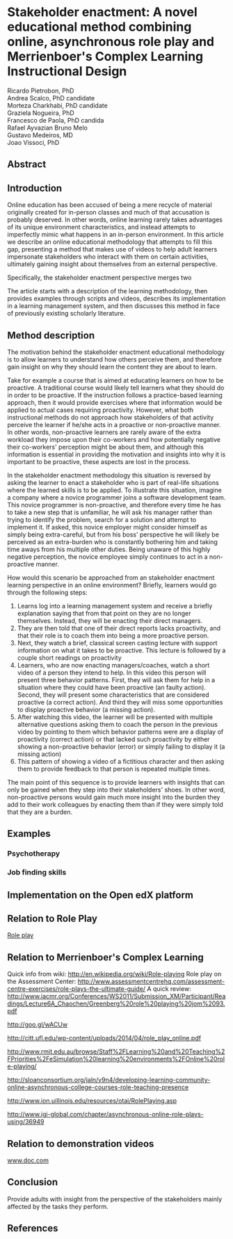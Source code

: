 # Stakeholder enactment: A novel educational method combining online, asynchronous role play and Merrienboer's Complex Learning Instructional Design


Ricardo Pietrobon, PhD   
Andrea Scalco, PhD candidate   
Morteza Charkhabi, PhD candidate  
Graziela Nogueira, PhD  
Francesco de Paola, PhD candida   
Rafael Ayvazian
Bruno Melo  
Gustavo Medeiros, MD   
Joao Vissoci, PhD   


<!-- http://personalizedlearningconsortium.org/ -->




## Abstract

<!-- will add at the end -->

## Introduction

Online education has been accused of being a mere recycle of material originally created for in-person classes <!-- ref --> and much of that accusation is probably deserved. In other words, online learning rarely takes advantages of its unique environment characteristics, and instead attempts to imperfectly mimic what happens in an in-person environment. In this article we describe an online educational methodology that attempts to fill this gap, presenting a method that makes use of videos to help adult learners impersonate stakeholders who interact with them on certain activities, ultimately gaining insight about themselves from an external perspective. 

Specifically, the stakeholder enactment perspective merges two 

The article starts with a description of the learning methodology, then provides examples through scripts and videos, describes its implementation in a learning management system, and then discusses this method in face of previously existing scholarly literature.

## Method description

The motivation behind the stakeholder enactment educational methodology is to allow learners to understand how others perceive them, and therefore gain insight on why they should learn the content they are about to learn. 

Take for example a course that is aimed at educating learners on how to be proactive. A traditional course would likely tell learners what they should do in order to be proactive. If the instruction follows a practice-based learning approach, then it would provide exercises where that information would be applied to actual cases requiring proactivity. However, what both instructional methods do not approach how stakeholders of that activity perceive the learner if he/she acts in a proactive or non-proactive manner. In other words, non-proactive learners are rarely aware of the extra workload they impose upon their co-workers and how potentially negative their co-workers' perception might be about them, and although this information is essential in providing the motivation and insights into why it is important to be proactive, these aspects are lost in the process.

In the stakeholder enactment methodology this situation is reversed by asking the learner to enact a stakeholder who is part of real-life situations where the learned skills is to be applied. To illustrate this situation, imagine a company where a novice programmer joins a software development team. This novice programmer is non-proactive, and therefore every time he has to take a new step that is unfamiliar, he will ask his manager rather than trying to identify the problem, search for a solution and attempt to implement it. If asked, this novice employer might consider himself as simply being extra-careful, but from his boss' perspective he will likely be perceived as an extra-burden who is constantly bothering him and taking time aways from his multiple other duties. Being unaware of this highly negative perception, the novice employee simply continues to act in a non-proactive manner. 

How would this scenario be approached from an stakeholder enactment learning perspective in an online environment? Briefly, learners would go through the following steps:

1. Learns log into a learning management system and receive a briefly explanation saying that from that point on they are no longer themselves. Instead, they will be enacting their direct managers.
2. They are then told that one of their direct reports lacks proactivity, and that their role is to coach them into being a more proactive person.
3. Next, they watch a brief, classical screen casting lecture with support information on what it takes to be proactive. This lecture is followed by a couple short readings on proactivity
4. Learners, who are now enacting managers/coaches, watch a short video of a person they intend to help. In this video this person will present three behavior patterns. First, they will ask them for help in a situation where they could have been proactive (an faulty action). Second, they will present some characteristics that are considered proactive (a correct action). And third they will miss some opportunities to display proactive behavior (a missing action).
5. After watching this video, the learner will be presented with multiple alternative questions asking them to coach the person in the previous video by pointing to them which behavior patterns were are a display of proactivity (correct action) or that lacked such proactivity by either showing a non-proactive behavior (error) or simply failing to display it (a missing action)
6. This pattern of showing a video of a fictitious character and then asking them to provide feedback to that person is repeated multiple times.

The main point of this sequence is to provide learners with insights that can only be gained when they step into their stakeholders' shoes. In other word, non-proactive persons would gain much more insight into the burden they add to their work colleagues by enacting them than if they were simply told that they are a burden.



## Examples

### Psychotherapy

<!-- script and video -->

### Job finding skills


## Implementation on the Open edX platform

<!-- screen shots -->


## Relation to Role Play

[Role play]()


## Relation to Merrienboer's Complex Learning



Quick info from wiki: http://en.wikipedia.org/wiki/Role-playing
Role play on the Assessment Center: http://www.assessmentcentrehq.com/assessment-centre-exercises/role-plays-the-ultimate-guide/
A quick review: http://www.iacmr.org/Conferences/WS2011/Submission_XM/Participant/Readings/Lecture6A_Chaochen/Greenberg%20role%20playing%20jom%2093.pdf

http://goo.gl/wACUw

http://citt.ufl.edu/wp-content/uploads/2014/04/role_play_online.pdf

http://www.rmit.edu.au/browse/Staff%2FLearning%20and%20Teaching%2FPriorities%2FeSimulation%20learning%20environments%2FOnline%20role-playing/

http://sloanconsortium.org/jaln/v9n4/developing-learning-community-online-asynchronous-college-courses-role-teaching-presence

http://www.ion.uillinois.edu/resources/otai/RolePlaying.asp

http://www.igi-global.com/chapter/asynchronous-online-role-plays-using/36949


## Relation to demonstration videos

www.doc.com

## Conclusion


Provide adults with insight from the perspective of the stakeholders mainly affected by the tasks they perform.

## References

